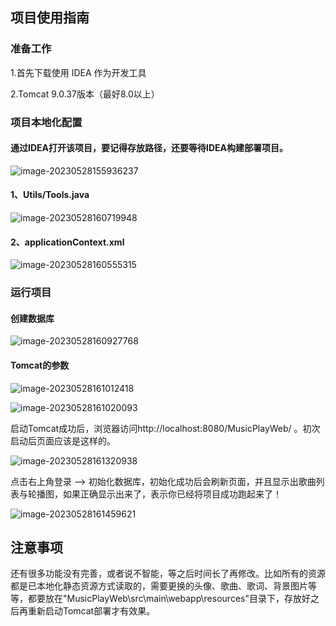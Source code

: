 ## 项目使用指南

### 准备工作

1.首先下载使用 IDEA 作为开发工具

2.Tomcat 9.0.37版本（最好8.0以上）



### 项目本地化配置

#### 通过IDEA打开该项目，要记得存放路径，还要等待IDEA构建部署项目。

![image-20230528155936237](https://github.com/PKM-Bai/MusicPlayerWeb/assets/95196320/d39ece23-86fc-42c6-a1fe-b53d988b52c7)


#### 1、Utils/Tools.java

![image-20230528160719948](https://github.com/PKM-Bai/MusicPlayerWeb/assets/95196320/63305ba0-c2f6-43cb-ab7b-4e6339dfa00d)




#### 2、applicationContext.xml

![image-20230528160555315](https://github.com/PKM-Bai/MusicPlayerWeb/assets/95196320/821f6be1-3a7a-4b27-9d35-66f4df27e489)




### 运行项目

#### 创建数据库

![image-20230528160927768](https://github.com/PKM-Bai/MusicPlayerWeb/assets/95196320/ba270b88-a01a-43f5-8029-b2b5a79f142a)




#### Tomcat的参数

![image-20230528161012418](https://github.com/PKM-Bai/MusicPlayerWeb/assets/95196320/01b715b7-3744-40ae-a861-2dc343f2350a)


![image-20230528161020093](https://github.com/PKM-Bai/MusicPlayerWeb/assets/95196320/520463bd-5f65-4e59-bc9f-15a095121b16)




启动Tomcat成功后，浏览器访问http://localhost:8080/MusicPlayWeb/ 。初次启动后页面应该是这样的。

![image-20230528161320938](https://github.com/PKM-Bai/MusicPlayerWeb/assets/95196320/b0ee2c42-7fc3-4d96-b182-86e1673bc5e6)


点击右上角登录 —> 初始化数据库，初始化成功后会刷新页面，并且显示出歌曲列表与轮播图，如果正确显示出来了，表示你已经将项目成功跑起来了！

![image-20230528161459621](https://github.com/PKM-Bai/MusicPlayerWeb/assets/95196320/8cf958bf-f34d-449a-95d1-4de68a27387d)






## 注意事项

还有很多功能没有完善，或者说不智能，等之后时间长了再修改。比如所有的资源都是已本地化静态资源方式读取的，需要更换的头像、歌曲、歌词、背景图片等等，都要放在"MusicPlayWeb\src\main\webapp\resources\"目录下，存放好之后再重新启动Tomcat部署才有效果。
